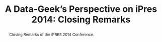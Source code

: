 ---
abstract: Closing Remarks of the iPRES 2014 Conference.
creators:
- Treloar, Andrew
date: null
document_url: https://services.phaidra.univie.ac.at/api/object/o:378134/download
grand_parent: iPRES
institutions: []
keywords: []
landing_page_url: https://phaidra.univie.ac.at/o:378134
language: eng
layout: publication
license: CC BY-NC-SA 3.0 AT
notes_url: null
parent: iPRES 2014
presentation_url: null
publication_type: paper
size: 51526
source_name: iPRES
title: 'A Data-Geek’s Perspective on iPres 2014: Closing Remarks '
year: 2014
---